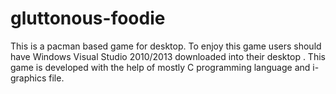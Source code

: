 # gluttonous-foodie
This is a pacman based game for desktop. 
To enjoy this game users should have  Windows Visual Studio 2010/2013 downloaded into their desktop .
This game is developed with the help of mostly C programming language and i-graphics file. 
